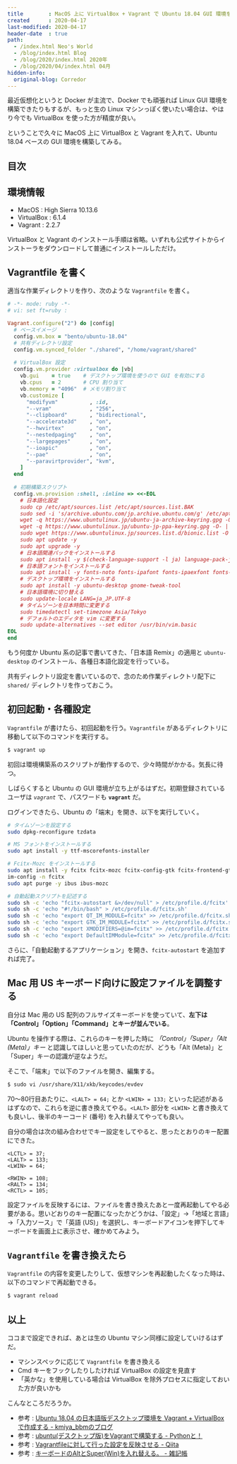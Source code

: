 ```yaml
---
title        : MacOS 上に VirtualBox + Vagrant で Ubuntu 18.04 GUI 環境を構築する
created      : 2020-04-17
last-modified: 2020-04-17
header-date  : true
path:
  - /index.html Neo's World
  - /blog/index.html Blog
  - /blog/2020/index.html 2020年
  - /blog/2020/04/index.html 04月
hidden-info:
  original-blog: Corredor
---
```


最近仮想化というと Docker が主流で、Docker でも頑張れば Linux GUI 環境を構築できたりもするが、もっと生の Linux マシンっぽく使いたい場合は、やはり今でも VirtualBox を使った方が精度が良い。

ということで久々に MacOS 上に VirtualBox と Vagrant を入れて、Ubuntu 18.04 ベースの GUI 環境を構築してみる。

## 目次

## 環境情報

- MacOS : High Sierra 10.13.6
- VirtualBox : 6.1.4
- Vagrant : 2.2.7

VirtualBox と Vagrant のインストール手順は省略。いずれも公式サイトからインストーラをダウンロードして普通にインストールしただけ。

## Vagrantfile を書く

適当な作業ディレクトリを作り、次のような `Vagrantfile` を書く。

```ruby
# -*- mode: ruby -*-
# vi: set ft=ruby :

Vagrant.configure("2") do |config|
  # ベースイメージ
  config.vm.box = "bento/ubuntu-18.04"
  # 共有ディレクトリ設定
  config.vm.synced_folder "./shared", "/home/vagrant/shared"
  
  # VirtualBox 設定
  config.vm.provider :virtualbox do |vb|
    vb.gui    = true    # デスクトップ環境を使うので GUI を有効にする
    vb.cpus   = 2       # CPU 割り当て
    vb.memory = "4096"  # メモリ割り当て
    vb.customize [
      "modifyvm"          , :id,
      "--vram"            , "256",
      "--clipboard"       , "bidirectional",
      "--accelerate3d"    , "on",
      "--hwvirtex"        , "on",
      "--nestedpaging"    , "on",
      "--largepages"      , "on",
      "--ioapic"          , "on",
      "--pae"             , "on",
      "--paravirtprovider", "kvm",
    ]
  end
  
  # 初期構築スクリプト
  config.vm.provision :shell, :inline => <<-EOL
    # 日本語化設定
    sudo cp /etc/apt/sources.list /etc/apt/sources.list.BAK
    sudo sed -i 's/archive.ubuntu.com/jp.archive.ubuntu.com/g' /etc/apt/sources.list
    wget -q https://www.ubuntulinux.jp/ubuntu-ja-archive-keyring.gpg -O- | sudo apt-key add -
    wget -q https://www.ubuntulinux.jp/ubuntu-jp-ppa-keyring.gpg -O- | sudo apt-key add -
    sudo wget https://www.ubuntulinux.jp/sources.list.d/bionic.list -O /etc/apt/sources.list.d/ubuntu-ja.list
    sudo apt update -y
    sudo apt upgrade -y
    # 日本語関連パックをインストールする
    sudo apt install -y $(check-language-support -l ja) language-pack-ja ubuntu-defaults-ja manpages-ja manpages-ja-dev
    # 日本語フォントをインストールする
    sudo apt install -y fonts-noto fonts-ipafont fonts-ipaexfont fonts-vlgothic fonts-takao
    # デスクトップ環境をインストールする
    sudo apt install -y ubuntu-desktop gnome-tweak-tool
    # 日本語環境に切り替える
    sudo update-locale LANG=ja_JP.UTF-8
    # タイムゾーンを日本時間に変更する
    sudo timedatectl set-timezone Asia/Tokyo
    # デフォルトのエディタを vim に変更する
    sudo update-alternatives --set editor /usr/bin/vim.basic
EOL
end
```

もう何度か Ubuntu 系の記事で書いてきた、「日本語 Remix」の適用と `ubuntu-desktop` のインストール、各種日本語化設定を行っている。

共有ディレクトリ設定を書いているので、念のため作業ディレクトリ配下に `shared/` ディレクトリを作っておこう。

## 初回起動・各種設定

`Vagrantfile` が書けたら、初回起動を行う。`Vagrantfile` があるディレクトリに移動して以下のコマンドを実行する。

```bash
$ vagrant up
```

初回は環境構築系のスクリプトが動作するので、少々時間がかかる。気長に待つ。

しばらくすると Ubuntu の GUI 環境が立ち上がるはずだ。初期登録されているユーザは *`vagrant`* で、パスワードも **`vagrant`** だ。

ログインできたら、Ubuntu の「端末」を開き、以下を実行していく。

```bash
# タイムゾーンを設定する
sudo dpkg-reconfigure tzdata

# MS フォントをインストールする
sudo apt install -y ttf-mscorefonts-installer

# Fcitx-Mozc をインストールする
sudo apt install -y fcitx fcitx-mozc fcitx-config-gtk fcitx-frontend-gtk2 fcitx-frontend-gtk3 fcitx-frontend-qt4 fcitx-frontend-qt5 fcitx-ui-classic kde-config-fcitx mozc-utils-gui dbus-x11
im-config -n fcitx
sudo apt purge -y ibus ibus-mozc

# 自動起動スクリプトを記述する
sudo sh -c 'echo "fcitx-autostart &>/dev/null" > /etc/profile.d/fcitx'
sudo sh -c 'echo "#!/bin/bash" > /etc/profile.d/fcitx.sh'
sudo sh -c 'echo "export QT_IM_MODULE=fcitx" >> /etc/profile.d/fcitx.sh'
sudo sh -c 'echo "export GTK_IM_MODULE=fcitx" >> /etc/profile.d/fcitx.sh'
sudo sh -c 'echo "export XMODIFIERS=@im=fcitx" >> /etc/profile.d/fcitx.sh'
sudo sh -c 'echo "export DefaultIMModule=fcitx" >> /etc/profile.d/fcitx.sh'
```

さらに、「自動起動するアプリケーション」を開き、`fcitx-autostart` を追加すれば完了。

## Mac 用 US キーボード向けに設定ファイルを調整する

自分は Mac 用の US 配列のフルサイズキーボードを使っていて、**左下は「Control」「Option」「Command」とキーが並んでいる**。

Ubuntu を操作する際は、これらのキーを押した時に *「Control」「Super」「Alt (Meta)」キー* と認識してほしいと思っていたのだが、どうも「Alt (Meta)」と「Super」キーの認識が逆なようだ。

そこで、「端末」で以下のファイルを開き、編集する。

```bash
$ sudo vi /usr/share/X11/xkb/keycodes/evdev
```

70〜80行目あたりに、`<LALT> = 64;` とか `<LWIN> = 133;` といった記述があるはずなので、これらを逆に書き換えてやる。`<LALT>` 部分を `<LWIN>` と書き換えても良いし、後半のキーコード (番号) を入れ替えてやっても良い。

自分の場合は次の組み合わせでキー設定をしてやると、思ったとおりのキー配置にできた。

```properties
<LCTL> = 37;
<LALT> = 133;
<LWIN> = 64;

<RWIN> = 108;
<RALT> = 134;
<RCTL> = 105;
```

設定ファイルを反映するには、ファイルを書き換えたあと一度再起動してやる必要がある。思いどおりのキー配置になったかどうかは、「設定」→「地域と言語」→「入力ソース」で「英語 (US)」を選択し、キーボードアイコンを押下してキーボードを画面上に表示させ、確かめてみよう。

## `Vagrantfile` を書き換えたら

`Vagrantfile` の内容を変更したりして、仮想マシンを再起動したくなった時は、以下のコマンドで再起動できる。

```bash
$ vagrant reload
```

## 以上

ココまで設定できれば、あとは生の Ubuntu マシン同様に設定していけるはずだ。

- マシンスペックに応じて `Vagrantfile` を書き換える
- Cmd キーをフックしたりしたければ VirtualBox の設定を見直す
- 「英かな」を使用している場合は VirtualBox を除外プロセスに指定しておいた方が良いかも

こんなところだろうか。

- 参考 : [Ubuntu 18.04 の日本語版デスクトップ環境を Vagrant + VirtualBox で作成する - kmiya_bbmのブログ](https://kmiya-bbm.hatenablog.com/entry/2019/01/07/194238)
- 参考 : [ubuntu(デスクトップ版)をVagrantで構築する - Pythonと！](https://python-to.hateblo.jp/entry/2018/11/14/000000)
- 参考 : [Vagrantfileに対して行った設定を反映させる - Qiita](https://qiita.com/manabuishiirb/items/31bc7ffcb3c395d1313e)
- 参考 : [キーボードのAltとSuper(Win)を入れ替える。 - 雑記帳](https://h-iijima.hatenadiary.org/entry/20110307/1299489812)
